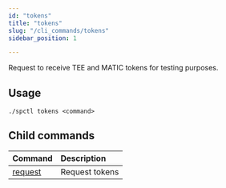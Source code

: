 ```yaml
---
id: "tokens"
title: "tokens"
slug: "/cli_commands/tokens"
sidebar_position: 1

---
```


Request to receive TEE and MATIC tokens for testing purposes.

## Usage

```
./spctl tokens <command>
```

## Child commands

| **Command**                                        | **Description** |
|:---------------------------------------------------|:----------------|
| [request](/developers/cli_commands/tokens/request) | Request tokens  |
